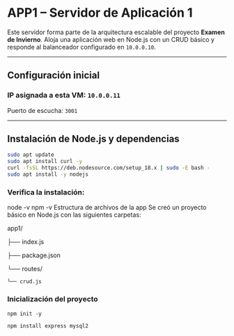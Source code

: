 # APP1 – Servidor de Aplicación 1

Este servidor forma parte de la arquitectura escalable del proyecto **Examen de Invierno**. Aloja una aplicación web en Node.js con un CRUD básico y responde al balanceador configurado en `10.0.0.10`.

---

## Configuración inicial

### IP asignada a esta VM: `10.0.0.11`  
Puerto de escucha: `3001`

---

## Instalación de Node.js y dependencias

```bash
sudo apt update
sudo apt install curl -y
curl -fsSL https://deb.nodesource.com/setup_18.x | sudo -E bash -
sudo apt install -y nodejs
```
### Verifica la instalación:
node -v
npm -v
Estructura de archivos de la app
Se creó un proyecto básico en Node.js con las siguientes carpetas:

app1/

├── index.js

├── package.json

└── routes/

    └── crud.js
### Inicialización del proyecto
```
npm init -y

npm install express mysql2
```
